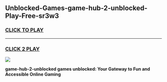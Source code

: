 
## Unblocked-Games-game-hub-2-unblocked-Play-Free-sr3w3
<h3>
<a href="https://premium76.site?title=game-hub-2-unblocked&ref=22A">CLICK TO PLAY</a></h3>
<hr>

<h3>
<a href="https://premium76.site?title=game-hub-2-unblocked&ref=22A">CLICK 2 PLAY</a>
  
</h3>

<a href="https://premium76.site?title=game-hub-2-unblocked&ref=22A"><img src="https://clearcache.store/games.png"></a>


**game-hub-2-unblocked games unblocked: Your Gateway to Fun and Accessible Online Gaming**

